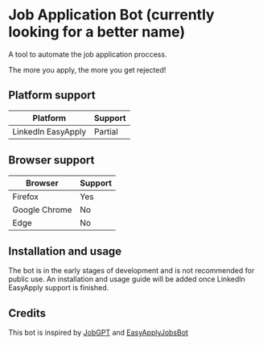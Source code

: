 # Job Application Bot (currently looking for a better name)
A tool to automate the job application proccess.

The more you apply, the more you get rejected!

## Platform support
Platform           | Support
-------------------|---------
LinkedIn EasyApply | Partial


## Browser support
Browser            | Support
-------------------|---------
Firefox            | Yes
Google Chrome      | No
Edge               | No

## Installation and usage
The bot is in the early stages of development and is not recommended for public use. An installation and usage guide will be added once LinkedIn EasyApply support is finished.

## Credits
This bot is inspired by [JobGPT](https://www.youtube.com/watch?v=3TiGSC5W7YQ) and [EasyApplyJobsBot](https://github.com/wodsuz/EasyApplyJobsBot)

